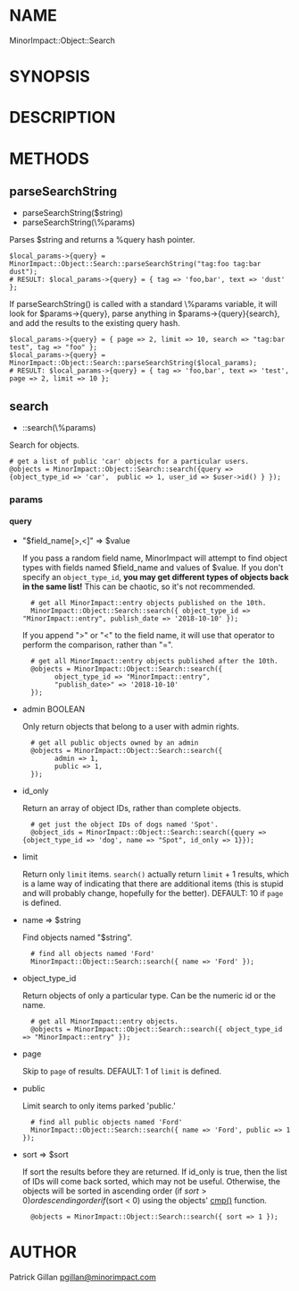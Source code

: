 # NAME

MinorImpact::Object::Search

# SYNOPSIS

# DESCRIPTION

# METHODS

## parseSearchString

- parseSearchString($string)
- parseSearchString(\\%params)

Parses $string and returns a %query hash pointer.

    $local_params->{query} = MinorImpact::Object::Search::parseSearchString("tag:foo tag:bar dust");
    # RESULT: $local_params->{query} = { tag => 'foo,bar', text => 'dust' };

If parseSearchString() is called with a standard \\%params variable, it will look for 
$params->{query}, parse anything in $params->{query}{search}, and add the results to
the existing query hash.

    $local_params->{query} = { page => 2, limit => 10, search => "tag:bar test", tag => "foo" };
    $local_params->{query} = MinorImpact::Object::Search::parseSearchString($local_params);
    # RESULT: $local_params->{query} = { tag => 'foo,bar', text => 'test', page => 2, limit => 10 };

## search

- ::search(\\%params)

Search for objects.

    # get a list of public 'car' objects for a particular users.
    @objects = MinorImpact::Object::Search::search({query => {object_type_id => 'car',  public => 1, user_id => $user->id() } });

### params

#### query

- "$field\_name\[>,<\]" => $value

    If you pass a random field name, MinorImpact will attempt to find object types
    with fields named $field\_name and values of $value.  If you don't specify an `object_type_id`,
    **you may get different types of objects back in the same list!**  This can be chaotic, so it's
    not recommended.

        # get all MinorImpact::entry objects published on the 10th.
        MinorImpact::Object::Search::search({ object_type_id => "MinorImpact::entry", publish_date => '2018-10-10' });

    If you append ">" or "<" to the field name, it will use that operator to 
    perform the comparison, rather than "=".

        # get all MinorImpact::entry objects published after the 10th.
        @objects = MinorImpact::Object::Search::search({ 
              object_type_id => "MinorImpact::entry", 
              "publish_date>" => '2018-10-10' 
        });

- admin BOOLEAN

    Only return objects that belong to a user with admin rights.

        # get all public objects owned by an admin
        @objects = MinorImpact::Object::Search::search({ 
              admin => 1,
              public => 1,
        });

- id\_only

    Return an array of object IDs, rather than complete objects.

        # get just the object IDs of dogs named 'Spot'.
        @object_ids = MinorImpact::Object::Search::search({query => {object_type_id => 'dog', name => "Spot", id_only => 1}});

- limit

    Return only `limit` items.  `search()` actually return `limit` + 1 results, which is a lame
    way of indicating that there are additional items (this is stupid and will probably change,
    hopefully for the better).
    DEFAULT: 10 if `page` is defined.

- name => $string

    Find objects named "$string".

        # find all objects named 'Ford'
        MinorImpact::Object::Search::search({ name => 'Ford' });

- object\_type\_id

    Return objects of only a particular type.  Can be the numeric id or the name.

        # get all MinorImpact::entry objects.
        @objects = MinorImpact::Object::Search::search({ object_type_id => "MinorImpact::entry" });

- page

    Skip to `page` of results.
    DEFAULT: 1 of `limit` is defined.

- public

    Limit search to only items parked 'public.'

        # find all public objects named 'Ford'
        MinorImpact::Object::Search::search({ name => 'Ford', public => 1 });

- sort => $sort

    If sort the results before they are returned.  If id\_only is true, then the
    list of IDs will come back sorted, which may not be useful.  Otherwise, the
    objects will be sorted in ascending order (if $sort > 0) or descending order
    if ($sort < 0) using the objects' [cmp()](./MinorImpact_Object.md#cmp) function.

        @objects = MinorImpact::Object::Search::search({ sort => 1 });

# AUTHOR

Patrick Gillan <pgillan@minorimpact.com>
